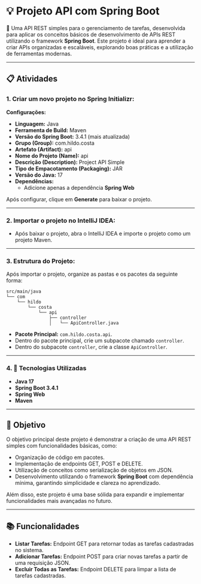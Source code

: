 # 💡 Projeto API com Spring Boot  

🚀 Uma API REST simples para o gerenciamento de tarefas, desenvolvida para aplicar os conceitos básicos de desenvolvimento de APIs REST utilizando o framework **Spring Boot**. Este projeto é ideal para aprender a criar APIs organizadas e escaláveis, explorando boas práticas e a utilização de ferramentas modernas.  

---

## 📋 Atividades  

### 1. Criar um novo projeto no **Spring Initializr**:  
**Configurações:**  
- **Linguagem:** Java  
- **Ferramenta de Build:** Maven  
- **Versão do Spring Boot:** 3.4.1 (mais atualizada)  
- **Grupo (Group):** com.hildo.costa  
- **Artefato (Artifact):** api  
- **Nome do Projeto (Name):** api  
- **Descrição (Description):** Project API Simple  
- **Tipo de Empacotamento (Packaging):** JAR  
- **Versão do Java:** 17  
- **Dependências:**  
  - Adicione apenas a dependência **Spring Web**  

Após configurar, clique em **Generate** para baixar o projeto.

---

### 2. Importar o projeto no IntelliJ IDEA:  
- Após baixar o projeto, abra o IntelliJ IDEA e importe o projeto como um projeto Maven.  

---

### 3. Estrutura do Projeto:  
Após importar o projeto, organize as pastas e os pacotes da seguinte forma:  

```
src/main/java  
└── com  
    └── hildo  
        └── costa  
            └── api  
                ├── controller  
                │   └── ApiController.java  
```  

- **Pacote Principal:** `com.hildo.costa.api`.  
- Dentro do pacote principal, crie um subpacote chamado `controller`.  
- Dentro do subpacote `controller`, crie a classe `ApiController`.  

---

### 4. 🚀 Tecnologias Utilizadas  

- **Java 17**  
- **Spring Boot 3.4.1**  
- **Spring Web**  
- **Maven**  

---

## 🎯 Objetivo  

O objetivo principal deste projeto é demonstrar a criação de uma API REST simples com funcionalidades básicas, como:  
- Organização de código em pacotes.  
- Implementação de endpoints GET, POST e DELETE.  
- Utilização de conceitos como serialização de objetos em JSON.  
- Desenvolvimento utilizando o framework **Spring Boot** com dependência mínima, garantindo simplicidade e clareza no aprendizado.  

Além disso, este projeto é uma base sólida para expandir e implementar funcionalidades mais avançadas no futuro.  

---

## 📚 Funcionalidades  

- **Listar Tarefas:** Endpoint GET para retornar todas as tarefas cadastradas no sistema.  
- **Adicionar Tarefas:** Endpoint POST para criar novas tarefas a partir de uma requisição JSON.  
- **Excluir Todas as Tarefas:** Endpoint DELETE para limpar a lista de tarefas cadastradas.  


